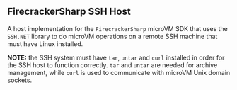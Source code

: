 ## FirecrackerSharp SSH Host

A host implementation for the `FirecrackerSharp` microVM SDK that uses the `SSH.NET` library to do microVM operations
on a remote SSH machine that must have Linux installed.

**NOTE:** the SSH system must have `tar`, `untar` and `curl` installed in order for the SSH host to function correctly.
`tar` and `untar` are needed for archive management, while `curl` is used to communicate with microVM Unix domain sockets.
